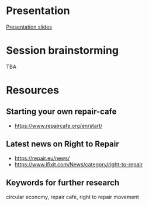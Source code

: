 # Presentation
[Presentation slides]([presentation.pdf)
# Session brainstorming
TBA
# Resources
## Starting your own repair-cafe
- https://www.repaircafe.org/en/start/
## Latest news on Right to Repair
- https://repair.eu/news/
- https://www.ifixit.com/News/category/right-to-repair
## Keywords for further research
circular economy, repair cafe, right to repair movement
